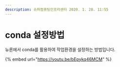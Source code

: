 ```yaml
---
description: 슈퍼컴퓨팅인프라센터 2020. 1. 28. 11:55
---
```


# conda 설정방법

뉴론에서 conda를 활용하여 작업환경을 설정하는 방법입니다.

{% embed url="https://youtu.be/bEpykq46MCM" %}

